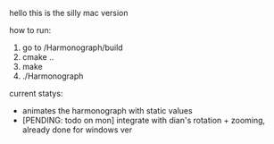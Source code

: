 hello this is the silly mac version


how to run:
1. go to /Harmonograph/build
2. cmake ..
3. make
4. ./Harmonograph


current statys:
- animates the harmonograph with static values
- [PENDING: todo on mon] integrate with dian's rotation + zooming, already done for windows ver
